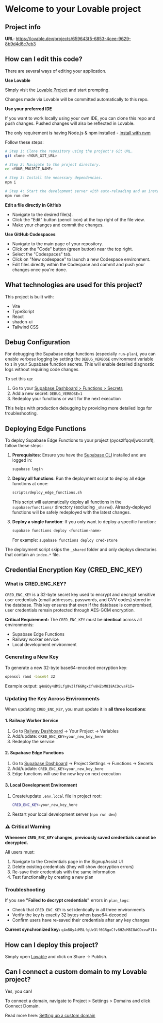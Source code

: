 # Welcome to your Lovable project

## Project info

**URL**: https://lovable.dev/projects/659643f5-6853-4cee-9629-8b9d4d6c7eb3

## How can I edit this code?

There are several ways of editing your application.

**Use Lovable**

Simply visit the [Lovable Project](https://lovable.dev/projects/659643f5-6853-4cee-9629-8b9d4d6c7eb3) and start prompting.

Changes made via Lovable will be committed automatically to this repo.

**Use your preferred IDE**

If you want to work locally using your own IDE, you can clone this repo and push changes. Pushed changes will also be reflected in Lovable.

The only requirement is having Node.js & npm installed - [install with nvm](https://github.com/nvm-sh/nvm#installing-and-updating)

Follow these steps:

```sh
# Step 1: Clone the repository using the project's Git URL.
git clone <YOUR_GIT_URL>

# Step 2: Navigate to the project directory.
cd <YOUR_PROJECT_NAME>

# Step 3: Install the necessary dependencies.
npm i

# Step 4: Start the development server with auto-reloading and an instant preview.
npm run dev
```

**Edit a file directly in GitHub**

- Navigate to the desired file(s).
- Click the "Edit" button (pencil icon) at the top right of the file view.
- Make your changes and commit the changes.

**Use GitHub Codespaces**

- Navigate to the main page of your repository.
- Click on the "Code" button (green button) near the top right.
- Select the "Codespaces" tab.
- Click on "New codespace" to launch a new Codespace environment.
- Edit files directly within the Codespace and commit and push your changes once you're done.

## What technologies are used for this project?

This project is built with:

- Vite
- TypeScript
- React
- shadcn-ui
- Tailwind CSS

## Debug Configuration

For debugging the Supabase edge functions (especially `run-plan`), you can enable verbose logging by setting the `DEBUG_VERBOSE` environment variable to `1` in your Supabase function secrets. This will enable detailed diagnostic logs without requiring code changes.

To set this up:
1. Go to your [Supabase Dashboard > Functions > Secrets](https://supabase.com/dashboard/project/pyoszlfqqvljwocrrafl/settings/functions)
2. Add a new secret: `DEBUG_VERBOSE=1`
3. Redeploy your functions or wait for the next execution

This helps with production debugging by providing more detailed logs for troubleshooting.

## Deploying Edge Functions

To deploy Supabase Edge Functions to your project (pyoszlfqqvljwocrrafl), follow these steps:

1. **Prerequisites**: Ensure you have the [Supabase CLI](https://supabase.com/docs/reference/cli) installed and are logged in:
   ```sh
   supabase login
   ```

2. **Deploy all functions**: Run the deployment script to deploy all edge functions at once:
   ```sh
   scripts/deploy_edge_functions.sh
   ```
   This script will automatically deploy all functions in the `supabase/functions/` directory (excluding `_shared`). Already-deployed functions will be safely redeployed with the latest changes.

3. **Deploy a single function**: If you only want to deploy a specific function:
   ```sh
   supabase functions deploy <function-name>
   ```
   For example: `supabase functions deploy cred-store`

The deployment script skips the `_shared` folder and only deploys directories that contain an `index.*` file.

## Credential Encryption Key (CRED_ENC_KEY)

### What is CRED_ENC_KEY?

`CRED_ENC_KEY` is a 32-byte secret key used to encrypt and decrypt sensitive user credentials (email addresses, passwords, and CVV codes) stored in the database. This key ensures that even if the database is compromised, user credentials remain protected through AES-GCM encryption.

**Critical Requirement:** The `CRED_ENC_KEY` must be **identical** across all environments:
- Supabase Edge Functions
- Railway worker service  
- Local development environment

### Generating a New Key

To generate a new 32-byte base64-encoded encryption key:

```bash
openssl rand -base64 32
```

Example output: `q4mBOy4dM5LfgUv3lf6GRgxCfv8HZoM8I8ACDcvaF1I=`

### Updating the Key Across Environments

When updating `CRED_ENC_KEY`, you must update it in **all three locations**:

#### 1. Railway Worker Service
1. Go to [Railway Dashboard](https://railway.app) → Your Project → Variables
2. Add/update: `CRED_ENC_KEY=your_new_key_here`
3. Redeploy the service

#### 2. Supabase Edge Functions
1. Go to [Supabase Dashboard](https://supabase.com/dashboard/project/pyoszlfqqvljwocrrafl/settings/functions) → Project Settings → Functions → Secrets
2. Add/update: `CRED_ENC_KEY=your_new_key_here`
3. Edge functions will use the new key on next execution

#### 3. Local Development Environment
1. Create/update `.env.local` file in project root:
   ```bash
   CRED_ENC_KEY=your_new_key_here
   ```
2. Restart your local development server (`npm run dev`)

### ⚠️ Critical Warning

**Whenever `CRED_ENC_KEY` changes, previously saved credentials cannot be decrypted.**

All users must:
1. Navigate to the Credentials page in the SignupAssist UI
2. Delete existing credentials (they will show decryption errors)
3. Re-save their credentials with the same information
4. Test functionality by creating a new plan

### Troubleshooting

If you see **"Failed to decrypt credentials"** errors in `plan_logs`:
- Check that `CRED_ENC_KEY` is set identically in all three environments
- Verify the key is exactly 32 bytes when base64-decoded
- Confirm users have re-saved their credentials after any key changes

**Current synchronized key:** `q4mBOy4dM5LfgUv3lf6GRgxCfv8HZoM8I8ACDcvaF1I=`

## How can I deploy this project?

Simply open [Lovable](https://lovable.dev/projects/659643f5-6853-4cee-9629-8b9d4d6c7eb3) and click on Share -> Publish.

## Can I connect a custom domain to my Lovable project?

Yes, you can!

To connect a domain, navigate to Project > Settings > Domains and click Connect Domain.

Read more here: [Setting up a custom domain](https://docs.lovable.dev/tips-tricks/custom-domain#step-by-step-guide)
